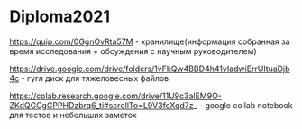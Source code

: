 # Diploma2021
https://quip.com/0GgnOvRta57M - хранилище(информация собранная за время исследования + обсуждения с научным руководителем)

https://drive.google.com/drive/folders/1vFkQw4BBD4h41vIadwiErrUItuaDjb4c - гугл диск для тяжеловесных файлов

https://colab.research.google.com/drive/11U9c3alEM9O-ZKdQGCgGPPHDzbrq6_ti#scrollTo=L9V3fcXqd7z_ - google collab notebook для тестов и небольших заметок
